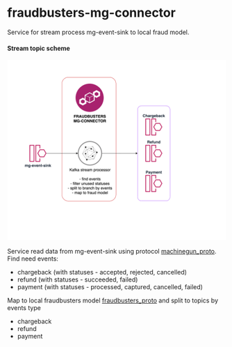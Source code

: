 # fraudbusters-mg-connector

Service for stream process mg-event-sink to local fraud model.

#### Stream topic scheme

![alt text](images/fb_mg_connector_scheme.png)

Service read data from mg-event-sink using protocol [machinegun_proto](https://github.com/rbkmoney/machinegun_proto/blob/master/proto/event_sink.thrift).
Find need events:
- chargeback (with statuses - accepted, rejected, cancelled)
- refund (with statuses - succeeded, failed)
- payment (with statuses - processed, captured, cancelled, failed)

Map to local fraudbusters model [fraudbusters_proto](https://github.com/rbkmoney/fraudbusters-proto/blob/master/proto/fraudbusters.thrift) and split to topics by events type

- chargeback
- refund
- payment



